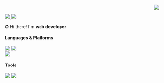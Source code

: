 <!-- HITS 부분 --> 

<p align="right">
 <img src="https://hits.seeyoufarm.com/api/count/incr/badge.svg?url=https%3A%2F%2Fgithub.com%2FGeonyeong-Son%2FAiden%2Fhit-counter&count_bg=%236968AC&title_bg=%23000000&icon=github.svg&icon_color=%23FFFFFF&title=VISIT&edge_flat=false" />
</p>


<!-- 소개 부분 --> 

<p>
  <a href="mailto:thsrjs5@gmail.com" target="_blank">
    <img src="https://img.shields.io/badge/thsrjs5@gmail.com-EA4335?style=flat-square&logo=Gmail&logoColor=white"/>
  </a>
 <!--
  <a href="https://lienkooky.notion.site/71bf521e9c6b4900820503425769197b" target="_blank">
    <img src="https://img.shields.io/badge/Resume-BB8378?style=flat-square&logo=Notion&logoColor=white"/>
  </a>
  -->
  <a href="https://lienkooky.tistory.com/" target="_blank">
    <img src="https://img.shields.io/badge/Blog-D08789?style=flat-square&logo=GitHub%20Sponsors&logoColor=white"/>
  </a>
</p>

<p>
 ✪ Hi there!  I'm <b> web developer</b> <br/>
<!-- &nbsp;&nbsp;&nbsp;&nbsp;I want to be a developer who records steadily in the future. ✩<br/>
 <br/>
 ✩ I was attracted to realizing my imagination into reality. <br/>
 &nbsp;&nbsp;&nbsp;&nbsp;I value communication and feel rewarded for growing up with a team. ✪
</p> -->


<!-- 기술 소개 부분 -->  

#### Languages & Platforms
<p>
 <img src="https://img.shields.io/badge/JavaScript-F89B00?style=flat-square&logo=JavaScript&logoColor=white"/>
 <img src="https://img.shields.io/badge/Java-007396?style=flat-square&logo=Java&logoColor=white"/>
 <br/>
 <img src="https://img.shields.io/badge/Spring-6DB33F?style=flat-square&logo=Spring&logoColor=white"/>
</p>
<!--
 <img src="https://img.shields.io/badge/HTML-E34F26?style=flat-square&logo=HTML5&logoColor=white"/>
 <img src="https://img.shields.io/badge/CSS-1572B6?style=flat-square&logo=CSS3&logoColor=white"/>
 <br/>
 <img src="https://img.shields.io/badge/MariaDB-003545?style=flat-square&logo=MariaDB&logoColor=white"/>
 <img src="https://img.shields.io/badge/AWS-232F32?style=flat-square&logo=Amazon AWS&logoColor=white"/>
 <br/>
 <img src="https://img.shields.io/badge/React-00A3D2?style=flat-square&logo=react&logoColor=white"/>
-->

#### Tools
<p>
 <img src="https://img.shields.io/badge/Git-F05032?style=flat&logo=Git&logoColor=white"/>
 <img src="https://img.shields.io/badge/VSCode-007ACC?style=flat&logo=Visual Studio Code&logoColor=white"/>
</p>

<!--
 <img src="https://img.shields.io/badge/Eclipse-2C2255?style=flat&logo=Eclipse IDE&logoColor=white"/>
 <img src="https://img.shields.io/badge/FileZilla-BF0000?style=flat&logo=FileZilla&logoColor=white"/>
 <img src="https://img.shields.io/badge/Slack-4A154B?style=flat&logo=Slack&logoColor=white"/>
 <img src="https://img.shields.io/badge/Discord-5865F2?style=flat&logo=Discord&logoColor=white"/>
-->


<!-- 제목 <img src="https://capsule-render.vercel.app/api?type=soft&color=auto&height=100&section=header&text=ABOUT%20ME&fontSize=35&animation=fadeIn" />  -->
